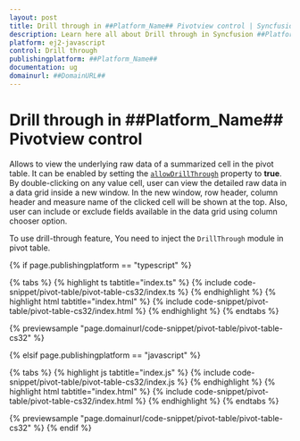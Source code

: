 ```yaml
---
layout: post
title: Drill through in ##Platform_Name## Pivotview control | Syncfusion
description: Learn here all about Drill through in Syncfusion ##Platform_Name## Pivotview control of Syncfusion Essential JS 2 and more.
platform: ej2-javascript
control: Drill through 
publishingplatform: ##Platform_Name##
documentation: ug
domainurl: ##DomainURL##
---
```


# Drill through in ##Platform_Name## Pivotview control

Allows to view the underlying raw data of a summarized cell in the pivot table. It can be enabled by setting the [`allowDrillThrough`](https://ej2.syncfusion.com/javascript/documentation/api/pivotview#allowdrillthrough) property to **true**. By double-clicking on any value cell, user can view the detailed raw data in a data grid inside a new window. In the new window, row header, column header and measure name of the clicked cell will be shown at the top. Also, user can include or exclude fields available in the data grid using column chooser option.

To use drill-through feature, You need to inject the `DrillThrough` module in pivot table.

{% if page.publishingplatform == "typescript" %}

 {% tabs %}
{% highlight ts tabtitle="index.ts" %}
{% include code-snippet/pivot-table/pivot-table-cs32/index.ts %}
{% endhighlight %}
{% highlight html tabtitle="index.html" %}
{% include code-snippet/pivot-table/pivot-table-cs32/index.html %}
{% endhighlight %}
{% endtabs %}
        
{% previewsample "page.domainurl/code-snippet/pivot-table/pivot-table-cs32" %}

{% elsif page.publishingplatform == "javascript" %}

{% tabs %}
{% highlight js tabtitle="index.js" %}
{% include code-snippet/pivot-table/pivot-table-cs32/index.js %}
{% endhighlight %}
{% highlight html tabtitle="index.html" %}
{% include code-snippet/pivot-table/pivot-table-cs32/index.html %}
{% endhighlight %}
{% endtabs %}

{% previewsample "page.domainurl/code-snippet/pivot-table/pivot-table-cs32" %}
{% endif %}
